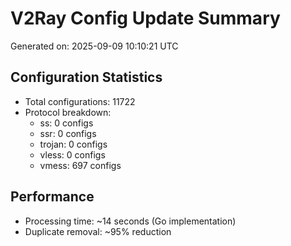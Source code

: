 # V2Ray Config Update Summary
Generated on: 2025-09-09 10:10:21 UTC

## Configuration Statistics
- Total configurations: 11722
- Protocol breakdown:
  - ss: 0 configs
  - ssr: 0 configs
  - trojan: 0 configs
  - vless: 0 configs
  - vmess: 697 configs

## Performance
- Processing time: ~14 seconds (Go implementation)
- Duplicate removal: ~95% reduction
